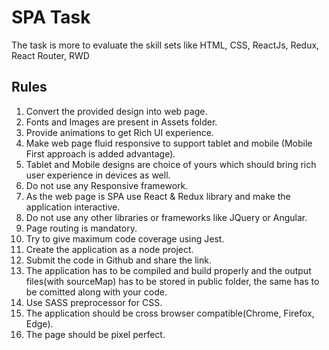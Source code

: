 # SPA Task
The task is more to evaluate the skill sets like HTML, CSS, ReactJs, Redux, React Router, RWD
## Rules
1. Convert the provided design into web page.
2. Fonts and Images are present in Assets folder.
3. Provide animations to get Rich UI experience.
4. Make web page fluid responsive to support tablet and mobile (Mobile First approach is added advantage).
5. Tablet and Mobile designs are choice of yours which should bring rich user experience in devices as well.
6. Do not use any Responsive framework.
7. As the web page is SPA use React & Redux library and make the application interactive.
8. Do not use any other libraries or frameworks like JQuery or Angular.
9. Page routing is mandatory.
10. Try to give maximum code coverage using Jest.
11. Create the application as a node project.
12. Submit the code in Github and share the link.
13. The application has to be compiled and build properly and the output files(with sourceMap) has to be stored in public folder, the same has to be comitted along with your code.
14. Use SASS preprocessor for CSS.
15. The application should be cross browser compatible(Chrome, Firefox, Edge).
16. The page should be pixel perfect.
